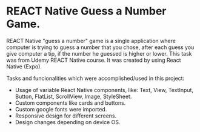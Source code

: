 # REACT Native Guess a Number Game.

REACT Native "guess a number" game is a single application where computer is trying to guess a number that you chose, after each guess you give computer a tip, if the number he guessed is higher or lower. This task was from Udemy REACT Native course. It was created by using React Native (Expo).

Tasks and funcionalities which were accomplished/used in this project:
- Usage of variable React Native components, like: Text, View, TextInput, Button, FlatList, ScrollView, Image, StyleSheet.
- Custom components like cards and buttons.
- Custom google fonts were imported.
- Responsive design for different screens.
- Design changes depending on device OS.
